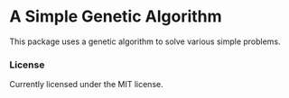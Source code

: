 # A Simple Genetic Algorithm #

This package uses a genetic algorithm to solve various simple problems.

### License ###

Currently licensed under the MIT license.
